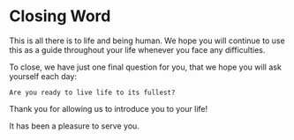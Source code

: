 # Closing Word

This is all there is to life and being human. We hope you will continue to use this as a guide throughout your life whenever you face any difficulties.

To close, we have just one final question for you, that we hope you will ask yourself each day:

    Are you ready to live life to its fullest?

Thank you for allowing us to introduce you to your life!

It has been a pleasure to serve you.
